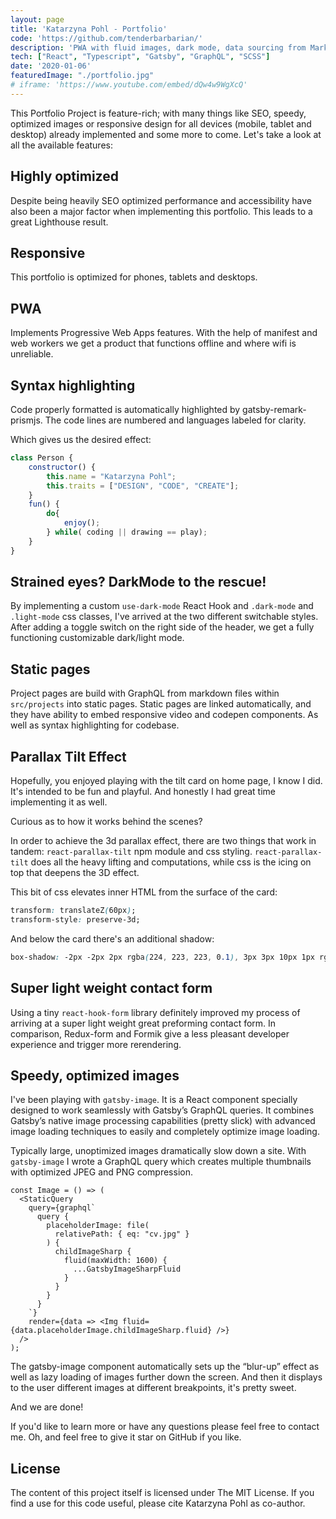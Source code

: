 ```yaml
---
layout: page
title: 'Katarzyna Pohl - Portfolio'
code: 'https://github.com/tenderbarbarian/'
description: 'PWA with fluid images, dark mode, data sourcing from Markdown and through GraphQL'
tech: ["React", "Typescript", "Gatsby", "GraphQL", "SCSS"]
date: '2020-01-06'
featuredImage: "./portfolio.jpg"
# iframe: 'https://www.youtube.com/embed/dQw4w9WgXcQ'
---
```

<!-- ## Embeded uTube

https://youtu.be/dQw4w9WgXcQ -->

<!-- ![portfolioCard](./kpohl.jpg) -->

This Portfolio Project is feature-rich; with many things like SEO, speedy, optimized images or responsive design for all devices (mobile, tablet and desktop) already implemented and some more to come. Let's take a look at all the available features:

## Highly optimized
Despite being heavily SEO optimized performance and accessibility have also been a major factor when implementing this portfolio. This leads to a great Lighthouse result.

## Responsive
This portfolio is optimized for phones, tablets and desktops.

## PWA

Implements Progressive Web Apps features. With the help of manifest and web workers we get a product that functions offline and where wifi is unreliable. 

## Syntax highlighting
Code properly formatted is automatically highlighted by gatsby-remark-prismjs. The code lines are numbered and languages labeled for clarity.

Which gives us the desired effect: 

~~~javascript
class Person {
    constructor() {
        this.name = "Katarzyna Pohl";
        this.traits = ["DESIGN", "CODE", "CREATE"];
    }
    fun() {
        do{
            enjoy();
        } while( coding || drawing == play);
    }
}
~~~


## Strained eyes? DarkMode to the rescue!

By implementing a custom `use-dark-mode` React Hook and `.dark-mode` and `.light-mode` css classes, I've arrived at the two different switchable styles. After adding a toggle switch on the right side of the header, we get a fully functioning customizable dark/light mode. 

## Static pages
Project pages are build with GraphQL from markdown files within `src/projects` into static pages. Static pages are linked automatically, and they have ability to embed responsive video and codepen components. As well as syntax highlighting for codebase.

## Parallax Tilt Effect
Hopefully, you enjoyed playing with the tilt card on home page, I know I did. It's intended to be fun and playful. And honestly I had great time implementing it as well.

Curious as to how it works behind the scenes? 

In order to achieve the 3d parallax effect, there are two things that work in tandem: `react-parallax-tilt`  npm module and css styling. `react-parallax-tilt` does all the heavy lifting and computations, while css is the icing on top that deepens the 3D effect.

This bit of css elevates inner HTML from the surface of the card: 

```css
transform: translateZ(60px);
transform-style: preserve-3d;
```
And below the card there's an additional shadow: 
```css
box-shadow: -2px -2px 2px rgba(224, 223, 223, 0.1), 3px 3px 10px 1px rgba(36, 36, 36, 0.2);
```

## Super light weight contact form

Using a tiny `react-hook-form` library definitely improved my process of arriving at a super light weight great preforming contact form. In comparison, Redux-form and Formik give a less pleasant developer experience and trigger more rerendering.

## Speedy, optimized images

I've been playing with `gatsby-image`. It is a React component specially designed to work seamlessly with Gatsby’s GraphQL queries. It combines Gatsby’s native image processing capabilities (pretty slick) with advanced image loading techniques to easily and completely optimize image loading. 

Typically large, unoptimized images dramatically slow down a site. With `gatsby-image` I wrote a GraphQL query which creates multiple thumbnails with optimized JPEG and PNG compression. 

```JSX
const Image = () => (
  <StaticQuery
    query={graphql`
      query {
        placeholderImage: file(
          relativePath: { eq: "cv.jpg" }
        ) {
          childImageSharp {
            fluid(maxWidth: 1600) {
              ...GatsbyImageSharpFluid
            }
          }
        }
      }
    `}
    render={data => <Img fluid={data.placeholderImage.childImageSharp.fluid} />}
  />
);
```

The gatsby-image component automatically sets up the “blur-up” effect as well as lazy loading of images further down the screen. And then it displays to the user different images at different breakpoints, it's pretty sweet.

And we are done! 

 If you'd like to learn more or have any questions please feel free to contact me.
 Oh, and feel free to give it star on GitHub if you like.

## License

The content of this project itself is licensed under The MIT License.
If you find a use for this code useful, please cite Katarzyna Pohl as co-author.

